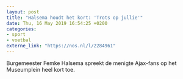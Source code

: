 ```yaml
---
layout: post
title: "Halsema houdt het kort: 'Trots op jullie'"
date: Thu, 16 May 2019 16:54:25 +0200
categories: 
- sport 
- voetbal 
externe_link: "https://nos.nl/l/2284961"
---
```


Burgemeester Femke Halsema spreekt de menigte Ajax-fans op het Museumplein heel kort toe.
